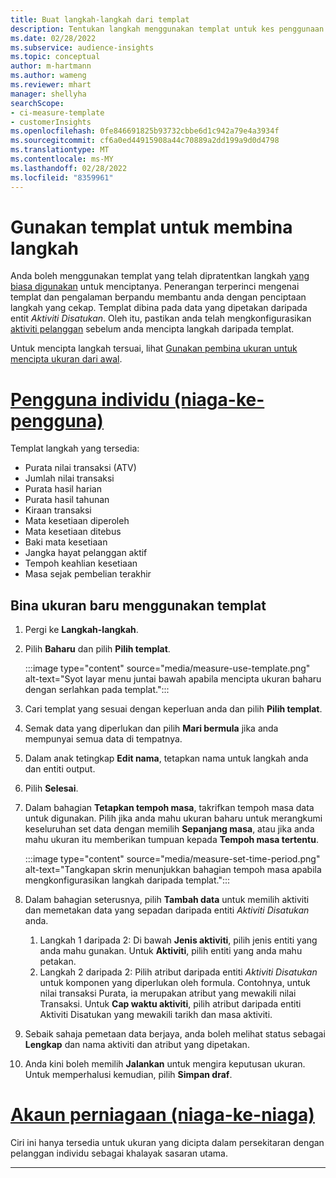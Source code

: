 ```yaml
---
title: Buat langkah-langkah dari templat
description: Tentukan langkah menggunakan templat untuk kes penggunaan biasa.
ms.date: 02/28/2022
ms.subservice: audience-insights
ms.topic: conceptual
author: m-hartmann
ms.author: wameng
ms.reviewer: mhart
manager: shellyha
searchScope:
- ci-measure-template
- customerInsights
ms.openlocfilehash: 0fe846691825b93732cbbe6d1c942a79e4a3934f
ms.sourcegitcommit: cf6a0ed44915908a44c70889a2dd199a9d0d4798
ms.translationtype: MT
ms.contentlocale: ms-MY
ms.lasthandoff: 02/28/2022
ms.locfileid: "8359961"
---
```

# <a name="use-a-template-to-build-a-measure"></a>Gunakan templat untuk membina langkah

Anda boleh menggunakan templat yang telah dipratentkan langkah [yang biasa digunakan](measures.md) untuk menciptanya. Penerangan terperinci mengenai templat dan pengalaman berpandu membantu anda dengan penciptaan langkah yang cekap. Templat dibina pada data yang dipetakan daripada entit *Aktiviti Disatukan*. Oleh itu, pastikan anda telah mengkonfigurasikan [aktiviti pelanggan](activities.md) sebelum anda mencipta langkah daripada templat.

Untuk mencipta langkah tersuai, lihat [Gunakan pembina ukuran untuk mencipta ukuran dari awal](measure-builder.md).

# <a name="individual-consumers-b-to-c"></a>[Pengguna individu (niaga-ke-pengguna)](#tab/b2c)

Templat langkah yang tersedia: 
- Purata nilai transaksi (ATV)
- Jumlah nilai transaksi
- Purata hasil harian
- Purata hasil tahunan
- Kiraan transaksi
- Mata kesetiaan diperoleh
- Mata kesetiaan ditebus
- Baki mata kesetiaan
- Jangka hayat pelanggan aktif
- Tempoh keahlian kesetiaan
- Masa sejak pembelian terakhir

## <a name="build-a-new-measure-using-a-template"></a>Bina ukuran baru menggunakan templat

1. Pergi ke **Langkah-langkah**.

1. Pilih **Baharu** dan pilih **Pilih templat**.

   :::image type="content" source="media/measure-use-template.png" alt-text="Syot layar menu juntai bawah apabila mencipta ukuran baharu dengan serlahkan pada templat.":::

1. Cari templat yang sesuai dengan keperluan anda dan pilih **Pilih templat**.

1. Semak data yang diperlukan dan pilih **Mari bermula** jika anda mempunyai semua data di tempatnya.

1. Dalam anak tetingkap **Edit nama**, tetapkan nama untuk langkah anda dan entiti output. 

1. Pilih **Selesai**.

1. Dalam bahagian **Tetapkan tempoh masa**, takrifkan tempoh masa data untuk digunakan. Pilih jika anda mahu ukuran baharu untuk merangkumi keseluruhan set data dengan memilih **Sepanjang masa**, atau jika anda mahu ukuran itu memberikan tumpuan kepada **Tempoh masa tertentu**.

   :::image type="content" source="media/measure-set-time-period.png" alt-text="Tangkapan skrin menunjukkan bahagian tempoh masa apabila mengkonfigurasikan langkah daripada templat.":::

1. Dalam bahagian seterusnya, pilih **Tambah data** untuk memilih aktiviti dan memetakan data yang sepadan daripada entiti *Aktiviti Disatukan* anda.

    1. Langkah 1 daripada 2: Di bawah **Jenis aktiviti**, pilih jenis entiti yang anda mahu gunakan. Untuk **Aktiviti**, pilih entiti yang anda mahu petakan.
    1. Langkah 2 daripada 2: Pilih atribut daripada entiti *Aktiviti Disatukan* untuk komponen yang diperlukan oleh formula. Contohnya, untuk nilai transaksi Purata, ia merupakan atribut yang mewakili nilai Transaksi. Untuk **Cap waktu aktiviti**, pilih atribut daripada entiti Aktiviti Disatukan yang mewakili tarikh dan masa aktiviti.
   
1. Sebaik sahaja pemetaan data berjaya, anda boleh melihat status sebagai **Lengkap** dan nama aktiviti dan atribut yang dipetakan.

1. Anda kini boleh memilih **Jalankan** untuk mengira keputusan ukuran. Untuk memperhalusi kemudian, pilih **Simpan draf**.

# <a name="business-accounts-b-to-b"></a>[Akaun perniagaan (niaga-ke-niaga)](#tab/b2b)

Ciri ini hanya tersedia untuk ukuran yang dicipta dalam persekitaran dengan pelanggan individu sebagai khalayak sasaran utama.

---
